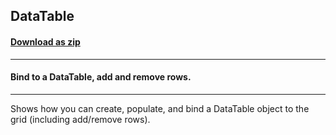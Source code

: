 ## DataTable
#### [Download as zip](https://grapecity.github.io/DownGit/#/home?url=https://github.com/GrapeCity/ComponentOne-WinForms-Samples/tree/master/NetFramework\FlexGrid\CS\DataTable)
____
#### Bind to a DataTable, add and remove rows.
____
Shows how you can create, populate, and bind a DataTable object to the grid (including add/remove rows).
